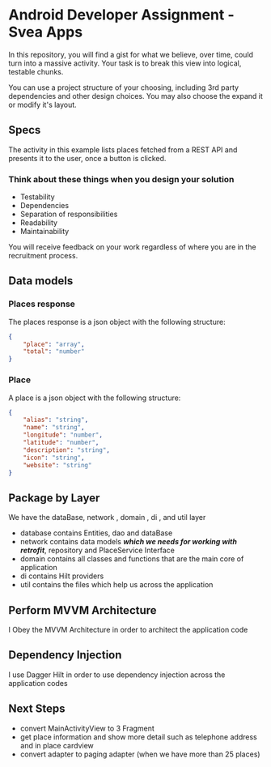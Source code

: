 # Android Developer Assignment - Svea Apps

In this repository, you will find a gist for what we believe, over time, could turn
into a massive activity. Your task is to break this view into logical, testable
chunks.

You can use a project structure of your choosing, including 3rd party dependencies and other
design choices. You may also choose the expand it or modify it's layout.

## Specs

The activity in this example lists places fetched from a REST API and presents it to
the user, once a button is clicked.

### Think about these things when you design your solution

* Testability
* Dependencies
* Separation of responsibilities
* Readability
* Maintainability


You will receive feedback on your work regardless of where you are in the
recruitment process.

## Data models

### Places response

The places response is a json object with the following structure:

```json
{
    "place": "array",
    "total": "number"
}
```

### Place

A place is a json object with the following structure:

```json
{
    "alias": "string",
    "name": "string",
    "longitude": "number",
    "latitude": "number",
    "description": "string",
    "icon": "string",
    "website": "string"
}
```

## Package by Layer

We have the dataBase, network , domain , di , and util layer

* database contains Entities, dao and dataBase 
* network  contains data models ***which we needs for working with retrofit***,
  repository and PlaceService Interface
* domain contains all classes and functions that are the main core of application
* di contains Hilt providers
* util contains the files which help us across the application


## Perform MVVM Architecture

I Obey the MVVM Architecture in order to architect the application code


## Dependency Injection

I use Dagger Hilt in order to use dependency injection across the application codes

## Next Steps 

* convert MainActivityView to 3 Fragment 
* get place information and show more detail such as telephone address and in place cardview
* convert adapter to paging adapter (when we have more than 25 places)



